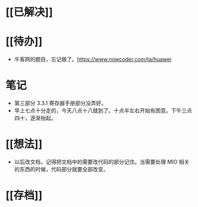 # [[已解决]]

# [[待办]]
- 牛客网的题目，忘记做了。https://www.nowcoder.com/ta/huawei 

# 笔记
- 第三部分 3.3.1 寄存器手册部分没弄好。
- 早上七点十分走的，今天八点十八就到了。十点半左右开始有困意。下午三点四十，逐渐抬起。

# [[想法]]
- 以后改文档，记得把文档中的需要改代码的部分记住。当需要处理 MIO 相关的东西的时候，代码部分就要全部改变。
# [[存档]]